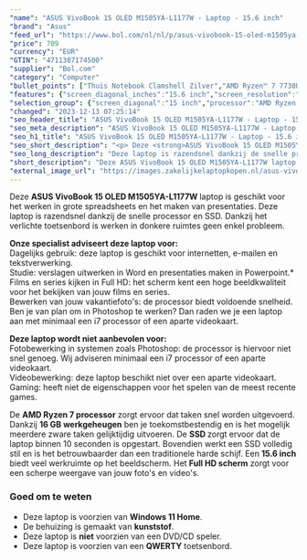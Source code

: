 ```yaml
---
"name": "ASUS VivoBook 15 OLED M1505YA-L1177W - Laptop - 15.6 inch"
"brand": "Asus"
"feed_url": "https://www.bol.com/nl/nl/p/asus-vivobook-15-oled-m1505ya-l1177w-laptop-15-6-inch/9300000149691397"
"price": 709
"currency": "EUR"
"GTIN": "4711387174500"
"supplier": "Bol.com"
"category": "Computer"
"bullet_points": ["Thuis Notebook Clamshell Zilver","AMD Ryzen™ 7 7730U 2 GHz","39,6 cm (15.6\") Full HD 1920 x 1080 Pixels OLED Glans 16:9","16 GB DDR4-SDRAM","512 GB SSD","AMD Radeon Graphics","Wi-Fi 6E (802.11ax) Bluetooth 5.0","Lithium-Ion (Li-Ion) 50 Wh 65 W","Windows 11 Home 64-bit"]
"features": {"screen_diagonal_inches":"15.6 inch","screen_resolution":"1920 x 1080 Pixels","processor_family":"AMD Ryzen™ 7","memory_size":"16 GB","memory_type":"DDR4-SDRAM","total_storage_space":"512 GB","operating_system":"Windows 11 Home","battery_capacity":"50 Wh","width":"356,8 mm","depth":"227,6 mm","height":"19,9 mm","weight":"1,7 kg","graphics_card":"AMD Radeon Graphics"}
"selection_group": {"screen_diagonal":"15 inch","processor":"AMD Ryzen 7","changed_price_past_3_days":false,"product_family":"VivoBook"}
"changed": "2023-12-13 07:25:14"
"seo_header_title": "ASUS VivoBook 15 OLED M1505YA-L1177W - Laptop - 15.6 inch"
"seo_meta_description": "ASUS VivoBook 15 OLED M1505YA-L1177W - Laptop - 15.6 inch"
"seo_h1_title": "ASUS VivoBook 15 OLED M1505YA-L1177W - Laptop - 15.6 inch"
"seo_short_description": "<p> Deze <strong>ASUS VivoBook 15 OLED M1505YA-L1177W </strong>laptop is geschikt voor het werken in grote spreadsheets en het maken van presentaties."
"seo_long_description": "Deze laptop is razendsnel dankzij de snelle processor en SSD. Dankzij het verlichte toetsenbord is werken in donkere ruimtes geen enkel probleem.  </p> <p> <strong>Onze specialist adviseert deze laptop voor:</strong><br />Dagelijks gebruik: deze laptop is geschikt voor internetten, e-mailen en tekstverwerking. <br />Studie: verslagen uitwerken in Word en presentaties maken in Powerpoint. *<br />Films en series kijken in Full HD: het scherm kent een hoge beeldkwaliteit voor het bekijken van jouw films en series. <br />Bewerken van jouw vakantiefoto's: de processor biedt voldoende snelheid. Ben je van plan om in Photoshop te werken? Dan raden we je een laptop aan met minimaal een i7 processor of een aparte videokaart. </p> <p> <strong>Deze laptop wordt niet aanbevolen voor:</strong><br />Fotobewerking in systemen zoals Photoshop: de processor is hiervoor niet snel genoeg. Wij adviseren minimaal een i7 processor of een aparte videokaart. <br />Videobewerking: deze laptop beschikt niet over een aparte videokaart. <br />Gaming: heeft niet de eigenschappen voor het spelen van de meest recente games. </p> <p> De <strong>AMD Ryzen 7 processor</strong> zorgt ervoor dat taken snel worden uitgevoerd. Dankzij <strong>16 GB werkgeheugen</strong> ben je toekomstbestendig en is het mogelijk meerdere zware taken gelijktijdig uitvoeren. De <strong>SSD </strong>zorgt ervoor dat de laptop binnen 10 seconden is opgestart. Bovendien werkt een SSD volledig stil en is het betrouwbaarder dan een traditionele harde schijf. Een <strong>15. 6 inch</strong> biedt veel werkruimte op het beeldscherm. Het <strong>Full HD scherm</strong> zorgt voor een scherpe weergave van jouw foto's en video's. </p> <p>  </p> <p>  </p> <h3>Goed om te weten</h3> <p>  </p> <ul> <li>Deze laptop is voorzien van <strong>Windows 11 Home</strong>. </li> <li>De behuizing is gemaakt van <strong>kunststof</strong>. </li> <li>Deze laptop is <strong>niet</strong> voorzien van een DVD/CD speler. </li> <li>Deze laptop is voorzien van een <strong>QWERTY</strong> toetsenbord. </li> </ul>"
"short_description": "Deze ASUS VivoBook 15 OLED M1505YA-L1177W laptop is geschikt voor het werken in grote spreadsheets en het maken van presentaties. Deze laptop is razendsnel dankzij de snelle processor en SSD. Dankzij het verlichte toetsenbord is werken in donkere ruimtes geen enkel probleem. Onze specialist adviseert deze laptop voor: Dagelijks gebruik: deze laptop is geschikt voor internetten, e-mailen en tekstverwerking. Studie: verslagen uitwerken in Word en presentaties maken in Powerpoint.* Films en series kijken in Full HD: het scherm kent een hoge beeldkwaliteit voor het bekijken van jouw films en series. Bewerken van jouw vakantiefoto's: de processor biedt voldoende snelheid. Ben je van plan om in Photoshop te werken? Dan raden we je een laptop aan met minimaal een i7 processor of een aparte videokaart. Deze laptop wordt niet aanbevolen voor: Fotobewerking in systemen zoals Photoshop: de processor is hiervoor niet snel genoeg. Wij adviseren minimaal een i7 processor of een aparte videokaart. Videobewerking: deze laptop beschikt niet over een aparte videokaart. Gaming: heeft niet de eigenschappen voor het spelen van de meest recente games. De AMD Ryzen 7 processor zorgt ervoor dat taken snel worden uitgevoerd. Dankzij 16 GB werkgeheugen ben je toekomstbestendig en is het mogelijk meerdere zware taken gelijktijdig uitvoeren. De SSD zorgt ervoor dat de laptop binnen 10 seconden is opgestart. Bovendien werkt een SSD volledig stil en is het betrouwbaarder dan een traditionele harde schijf. Een 15.6 inch biedt veel werkruimte op het beeldscherm. Het Full HD scherm zorgt voor een scherpe weergave van jouw foto's en video's. Goed om te weten Deze laptop is voorzien van Windows 11 Home. De behuizing is gemaakt van kunststof. Deze laptop is niet voorzien van een DVD/CD speler. Deze laptop is voorzien van een QWERTY toetsenbord."
"external_image_url": "https://images.zakelijkelaptopkopen.nl/asus-vivobook-15-oled-m1505ya-l1177w-laptop-15-6-inch.webp"
---
```


<p> Deze <strong>ASUS VivoBook 15 OLED M1505YA-L1177W </strong>laptop is geschikt voor het werken in grote spreadsheets en het maken van presentaties. Deze laptop is razendsnel dankzij de snelle processor en SSD. Dankzij het verlichte toetsenbord is werken in donkere ruimtes geen enkel probleem.  </p> <p> <strong>Onze specialist adviseert deze laptop voor:</strong><br />Dagelijks gebruik: deze laptop is geschikt voor internetten, e-mailen en tekstverwerking.<br />Studie: verslagen uitwerken in Word en presentaties maken in Powerpoint.*<br />Films en series kijken in Full HD: het scherm kent een hoge beeldkwaliteit voor het bekijken van jouw films en series.<br />Bewerken van jouw vakantiefoto's: de processor biedt voldoende snelheid. Ben je van plan om in Photoshop te werken? Dan raden we je een laptop aan met minimaal een i7 processor of een aparte videokaart. </p> <p> <strong>Deze laptop wordt niet aanbevolen voor:</strong><br />Fotobewerking in systemen zoals Photoshop: de processor is hiervoor niet snel genoeg. Wij adviseren minimaal een i7 processor of een aparte videokaart.<br />Videobewerking: deze laptop beschikt niet over een aparte videokaart.<br />Gaming: heeft niet de eigenschappen voor het spelen van de meest recente games. </p> <p> De <strong>AMD Ryzen 7 processor</strong> zorgt ervoor dat taken snel worden uitgevoerd. Dankzij <strong>16 GB werkgeheugen</strong> ben je toekomstbestendig en is het mogelijk meerdere zware taken gelijktijdig uitvoeren. De <strong>SSD </strong>zorgt ervoor dat de laptop binnen 10 seconden is opgestart. Bovendien werkt een SSD volledig stil en is het betrouwbaarder dan een traditionele harde schijf. Een <strong>15.6 inch</strong> biedt veel werkruimte op het beeldscherm. Het <strong>Full HD scherm</strong> zorgt voor een scherpe weergave van jouw foto's en video's. </p> <p>   </p> <p>   </p> <h3>Goed om te weten</h3> <p>   </p> <ul> <li>Deze laptop is voorzien van <strong>Windows 11 Home</strong>.</li> <li>De behuizing is gemaakt van <strong>kunststof</strong>.</li> <li>Deze laptop is <strong>niet</strong> voorzien van een DVD/CD speler.</li> <li>Deze laptop is voorzien van een <strong>QWERTY</strong> toetsenbord.</li> </ul>